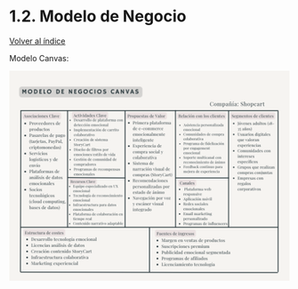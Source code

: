 # 1.2. Modelo de Negocio

[Volver al índice](../1.md)

Modelo Canvas:

![ModeloCanvas](image-1.png)
